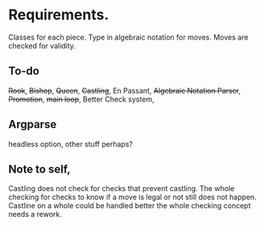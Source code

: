 # Requirements.

Classes for each piece. Type in algebraic notation for moves. 
Moves are checked for validity.

## To-do
~~Rook~~, ~~Bishop~~, ~~Queen~~, ~~Castling~~, En Passant, ~~Algebraic Notation Parser~~, ~~Promotion~~, ~~main loop~~, Better Check system, 

## Argparse
headless option, other stuff perhaps?

## Note to self, 
Castling does not check for checks that prevent castling.
The whole checking for checks to know if a move is legal or not still does not happen. 
Castline on a whole could be handled better
the whole checking concept needs a rework.